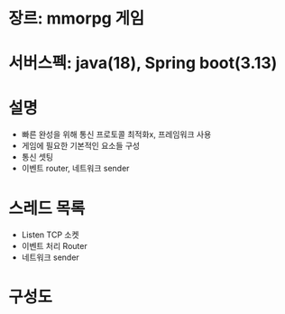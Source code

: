 

# 장르: mmorpg 게임
# 서버스펙: java(18), Spring boot(3.13)
# 설명
- 빠른 완성을 위해 통신 프로토콜 최적화x, 프레임워크 사용
- 게임에 필요한 기본적인 요소들 구성
- 통신 셋팅
- 이벤트 router, 네트워크 sender

# 스레드 목록
- Listen TCP 소켓
- 이벤트 처리 Router
- 네트워크 sender


# 구성도
